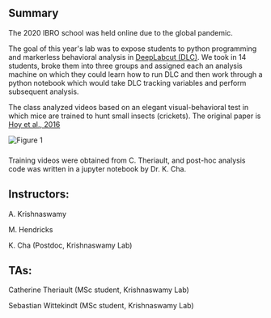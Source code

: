 ## Summary
The 2020 IBRO school was held online due to the global pandemic. 

The goal of this year's lab was to expose students to python programming and markerless behavioral analysis in [DeepLabcut (DLC)](http://www.mackenziemathislab.org/deeplabcut). We took in 14 students, broke them into three groups and assigned each an analysis machine on which they could learn how to run DLC and then work through a python notebook which would take DLC tracking variables and perform subsequent analysis. 

The class analyzed videos based on an elegant visual-behavioral test in which mice are trained to hunt small insects (crickets).
The original paper is [Hoy et al., 2016](https://pubmed.ncbi.nlm.nih.gov/27773567/)

 ![Figure 1](forIbroGithub(1).tif)

### 
Training videos were obtained from C. Theriault, and post-hoc analysis code was written in  a jupyter notebook by Dr. K. Cha.

## Instructors:
A. Krishnaswamy

M. Hendricks

K. Cha (Postdoc, Krishnaswamy Lab)


## TAs:
Catherine Theriault (MSc student, Krishnaswamy Lab)

Sebastian Wittekindt (MSc student, Krishnaswamy Lab)

